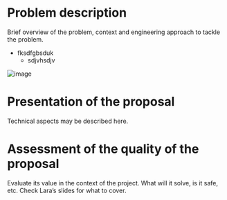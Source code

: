 # Problem description

Brief overview of the problem, context and engineering approach to tackle the problem.
- fksdfgbsduk
  - sdjvhsdjv

![image](assets/ruralelec.png)

# Presentation of the proposal

Technical aspects may be described here.

# Assessment of the quality of the proposal

Evaluate its value in the context of the project. What will it solve, is it safe, etc. Check Lara’s slides for what to cover.


